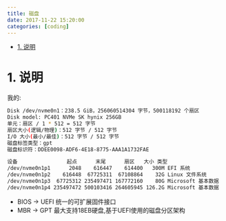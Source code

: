 ```yaml
---
title: 磁盘
date: 2017-11-22 15:20:00
categories: [coding]
---
```



<!-- TOC -->

- [1. 说明](#1-说明)

<!-- /TOC -->

<a id="markdown-1-说明" name="1-说明"></a>
# 1. 说明


我的:

```bash
Disk /dev/nvme0n1：238.5 GiB，256060514304 字节，500118192 个扇区
Disk model: PC401 NVMe SK hynix 256GB               
单元：扇区 / 1 * 512 = 512 字节
扇区大小(逻辑/物理)：512 字节 / 512 字节
I/O 大小(最小/最佳)：512 字节 / 512 字节
磁盘标签类型：gpt
磁盘标识符：DDEE0098-ADF6-4E18-8775-AAA1A1732FAE

设备                起点      末尾      扇区   大小 类型
/dev/nvme0n1p1      2048    616447    614400   300M EFI 系统
/dev/nvme0n1p2    616448  67725311  67108864    32G Linux 文件系统
/dev/nvme0n1p3  67725312 235497471 167772160    80G Microsoft 基本数据
/dev/nvme0n1p4 235497472 500103416 264605945 126.2G Microsoft 基本数据
```

* BIOS -> UEFI  统一的可扩展固件接口
* MBR -> GPT 最大支持18EB硬盘,基于UEFI使用的磁盘分区架构
 